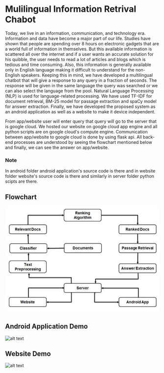 # **Mulilingual Information Retrival Chabot**
Today, we live in an information, communication, and technology era. Information and data have become a major part of our life. Studies have shown that people are spending over 8 hours on electronic gadgets that are a world full of information in themselves. But this available information is scattered all over the internet and if a user wants an accurate solution for his quibble, the user needs to read a lot of articles and blogs which is tedious and time consuming. Also, this information is generally available only in English language making it difficult to understand for the non-English speakers. Keeping this in mind, we have developed a multilingual chatbot that will give a response to any query in a fraction of seconds. The response will be given in the same language the query was searched or we can also select the language from the pool. Natural Language Processing (NLP) is used for language-related processing. We have used TF-IDF for document retrieval, BM-25 model for passage extraction and spaCy model for answer extraction. Finally, we have developed the proposed system as an android application as well as a website to make it device independent.

From app/website user will enter query that query will go to the server that is google cloud. We hosted our website on google cloud app engine and all python scripts are on google cloud's compute engine. Communication between app/website to google cloud is done by using flask api. All back-end processes are understood by seeing the flowchart mentioned below and finally, we can see the answer on app/website.

### **Note**
In android folder android application's source code is there and in website folder website's source code is there and similarly in server folder python scipts are there. 
 

## **Flowchart**
![alt text](https://github.com/Sameer-Karoshi/Multilingual-Information-Retrieval-Chatbot/blob/master/Flowchart.JPG)

## **Android Application Demo**

![alt text](https://github.com/Sameer-Karoshi/Multilingual-Information-Retrieval-Chatbot/blob/master/android-demo.gif)

## **Website Demo**

![alt text](https://github.com/Sameer-Karoshi/Multilingual-Information-Retrieval-Chatbot/blob/master/website-demo.gif)

